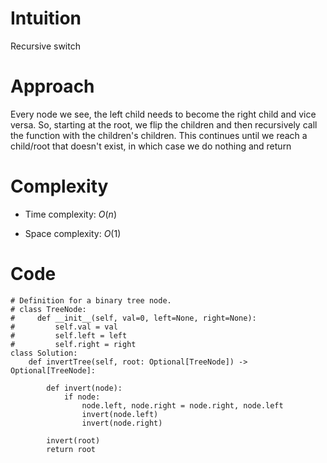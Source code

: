 # Intuition
Recursive switch

# Approach
Every node we see, the left child needs to become the right child and vice versa. So, starting at the root, we flip the children and then recursively call the function with the children's children. This continues until we reach a child/root that doesn't exist, in which case we do nothing and return

# Complexity
- Time complexity: $O(n)$
<!-- Add your time complexity here, e.g. $$O(n)$$ -->

- Space complexity: $O(1)$
<!-- Add your space complexity here, e.g. $$O(n)$$ -->

# Code
```python3
# Definition for a binary tree node.
# class TreeNode:
#     def __init__(self, val=0, left=None, right=None):
#         self.val = val
#         self.left = left
#         self.right = right
class Solution:
    def invertTree(self, root: Optional[TreeNode]) -> Optional[TreeNode]:

        def invert(node):
            if node:
                node.left, node.right = node.right, node.left
                invert(node.left)
                invert(node.right)
        
        invert(root)
        return root
```
